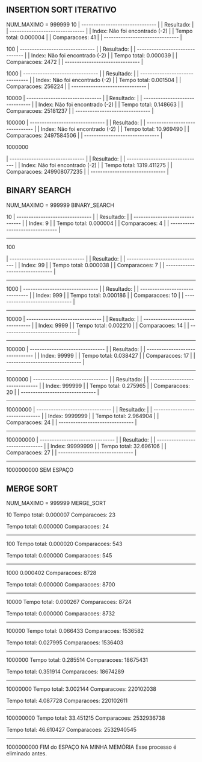 ## INSERTION SORT ITERATIVO

NUM_MAXIMO = 999999
10
| ------------------------------- |
| Resultado: |
| ------------------------------- |
| Index: Não foi encontrado (-2) |
| Tempo total: 0.000004 |
| Comparacoes: 41 |
| ------------------------------- |

100
| ------------------------------- |
| Resultado: |
| ------------------------------- |
| Index: Não foi encontrado (-2) |
| Tempo total: 0.000039 |
| Comparacoes: 2472 |
| ------------------------------- |

1000
| ------------------------------- |
| Resultado: |
| ------------------------------- |
| Index: Não foi encontrado (-2) |
| Tempo total: 0.001504 |
| Comparacoes: 256224 |
| ------------------------------- |

10000
| ------------------------------- |
| Resultado: |
| ------------------------------- |
| Index: Não foi encontrado (-2) |
| Tempo total: 0.148663 |
| Comparacoes: 25181237 |
| ------------------------------- |

100000
| ------------------------------- |
| Resultado: |
| ------------------------------- |
| Index: Não foi encontrado (-2) |
| Tempo total: 10.969490 |
| Comparacoes: 2497584506 |
| ------------------------------- |

1000000

| ------------------------------- |
| Resultado: |
| ------------------------------- |
| Index: Não foi encontrado (-2) |
| Tempo total: 1319.411275 |
| Comparacoes: 249908077235 |
| ------------------------------- |

## BINARY SEARCH

NUM_MAXIMO = 999999
BINARY_SEARCH

10
| ------------------------------- |
| Resultado: |
| ------------------------------- |
| Index: 9 |
| Tempo total: 0.000004 |
| Comparacoes: 4 |
| ------------------------------- |

---

100

| ------------------------------- |
| Resultado: |
| ------------------------------- |
| Index: 99 |
| Tempo total: 0.000038 |
| Comparacoes: 7 |
| ------------------------------- |

---

1000
| ------------------------------- |
| Resultado: |
| ------------------------------- |
| Index: 999 |
| Tempo total: 0.000186 |
| Comparacoes: 10 |
| ------------------------------- |

---

10000
| ------------------------------- |
| Resultado: |
| ------------------------------- |
| Index: 9999 |
| Tempo total: 0.002210 |
| Comparacoes: 14 |
| ------------------------------- |

---

100000
| ------------------------------- |
| Resultado: |
| ------------------------------- |
| Index: 99999 |
| Tempo total: 0.038427 |
| Comparacoes: 17 |
| ------------------------------- |

---

1000000
| ------------------------------- |
| Resultado: |
| ------------------------------- |
| Index: 999999 |
| Tempo total: 0.275965 |
| Comparacoes: 20 |
| ------------------------------- |

---

10000000
| ------------------------------- |
| Resultado: |
| ------------------------------- |
| Index: 9999999 |
| Tempo total: 2.964904 |
| Comparacoes: 24 |
| ------------------------------- |

---

100000000
| ------------------------------- |
| Resultado: |
| ------------------------------- |
| Index: 99999999 |
| Tempo total: 32.696106 |
| Comparacoes: 27 |
| ------------------------------- |

---

1000000000
SEM ESPAÇO

## MERGE SORT

NUM_MAXIMO = 999999
MERGE_SORT

10
Tempo total: 0.000007
Comparacoes: 23

Tempo total: 0.000000
Comparacoes: 24

---

100
Tempo total: 0.000020
Comparacoes: 543

Tempo total: 0.000000
Comparacoes: 545

---

1000
0.000402
Comparacoes: 8728

Tempo total: 0.000000
Comparacoes: 8700

---

10000
Tempo total: 0.000267
Comparacoes: 8724

Tempo total: 0.000000
Comparacoes: 8732

---

100000
Tempo total: 0.066433
Comparacoes: 1536582

Tempo total: 0.027995
Comparacoes: 1536403

---

1000000
Tempo total: 0.285514
Comparacoes: 18675431

Tempo total: 0.351914
Comparacoes: 18674289

---

10000000
Tempo total: 3.002144
Comparacoes: 220102038

Tempo total: 4.087728
Comparacoes: 220102611

---

100000000
Tempo total: 33.451215
Comparacoes: 2532936738

Tempo total: 46.610427
Comparacoes: 2532940545

---

1000000000
FIM do ESPAÇO NA MINHA MEMÓRIA
Esse processo é eliminado antes.
